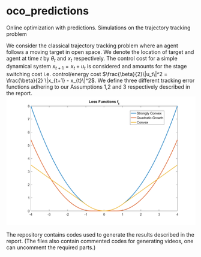 # oco_predictions
Online optimization with predictions. Simulations on the trajectory tracking problem

We consider the classical trajectory tracking problem where an agent follows a moving target in open space. We denote the location of target and agent at time $t$ by $\theta_t$ and $x_t$  respectively. The control cost for a simple dynamical system $x_{t+1} = x_{t} + u_{t}$ is considered and amounts for the stage switching cost i.e. control/energy cost $\frac{\beta}{2}\|u_t\|^2 = \frac{\beta}{2} \|x_{t+1} - x_{t}\|^2$. We define three different tracking error functions adhering to our Assumptions 1,2 and 3 respectively described in the report. ![A representation of the functions used](loss_fns.png)

The repository contains codes used to generate the results described in the report.
(The files also contain commented codes for generating videos, one can uncomment the required parts.)

